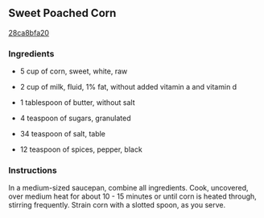 ## Sweet Poached Corn

[28ca8bfa20](http://www.food.com/recipe/sweet-poached-corn-179191)

### Ingredients

 - 5 cup of corn, sweet, white, raw

 - 2 cup of milk, fluid, 1% fat, without added vitamin a and vitamin d

 - 1 tablespoon of butter, without salt

 - 4 teaspoon of sugars, granulated

 - 34 teaspoon of salt, table

 - 12 teaspoon of spices, pepper, black

### Instructions

In a medium-sized saucepan, combine all ingredients. Cook, uncovered, over medium heat for about 10 - 15 minutes or until corn is heated through, stirring frequently. Strain corn with a slotted spoon, as you serve.